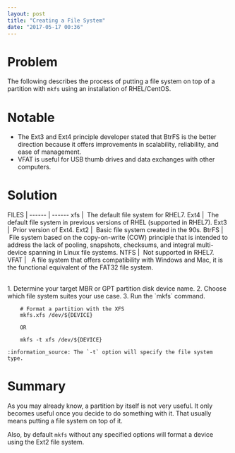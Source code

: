 ```yaml
---
layout: post
title: "Creating a File System"
date: "2017-05-17 00:36"
---
```

# Problem

The following describes the process of putting a file system on top of a partition with `mkfs` using an installation of RHEL/CentOS.

# Notable

* The Ext3 and Ext4 principle developer stated that BtrFS is the better direction because it offers improvements in scalability, reliability, and ease of management.
* VFAT is useful for USB thumb drives and data exchanges with other computers.

# Solution

FILES  |
------ | ------
xfs    | &nbsp;The default file system for RHEL7.
Ext4   | &nbsp;The default file system in previous versions of RHEL (supported in RHEL7).
Ext3   | &nbsp;Prior version of Ext4.
Ext2   | &nbsp;Basic file system created in the 90s.
BtrFS  | &nbsp;File system based on the copy-on-write (COW) principle that is intended to address the lack of pooling, snapshots, checksums, and integral multi-device spanning in Linux file systems.
NTFS   | &nbsp;Not supported in RHEL7.
VFAT   | &nbsp; A file system that offers compatibility with Windows and Mac, it is the functional equivalent of the FAT32 file system.

<br/>
1. Determine your target MBR or GPT partition disk device name.
2. Choose which file system suites your use case.
3. Run the `mkfs` command.

        # Format a partition with the XFS
        mkfs.xfs /dev/${DEVICE}

        OR

        mkfs -t xfs /dev/${DEVICE}

    :information_source: The `-t` option will specify the file system type.

# Summary

As you may already know, a partition by itself is not very useful. It only becomes useful once you decide to do something with it. That usually means putting a file system on top of it.

Also, by default `mkfs` without any specified options will format a device using the Ext2 file system.
